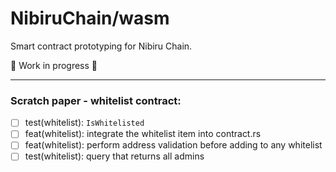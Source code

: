 # NibiruChain/wasm

Smart contract prototyping for Nibiru Chain.

🚧 Work in progress 🚧

---

### Scratch paper - whitelist contract:

- [ ] test(whitelist): `IsWhitelisted`
- [ ] feat(whitelist): integrate the whitelist item into contract.rs
- [ ] feat(whitelist): perform address validation before adding to any whitelist
- [ ] test(whitelist): query that returns all admins
